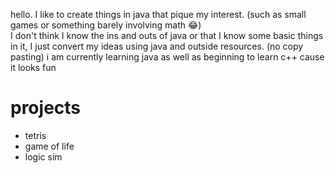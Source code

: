 hello. I like to create things in java that pique my interest. (such as small games or something barely involving math 😂) <br/>
I don't think I know the ins and outs of java or that I know some basic things in it, I just convert my ideas using java and outside resources. (no copy pasting)
i am currently learning java as well as beginning to learn c++ cause it looks fun

# projects
- tetris
- game of life
- logic sim
